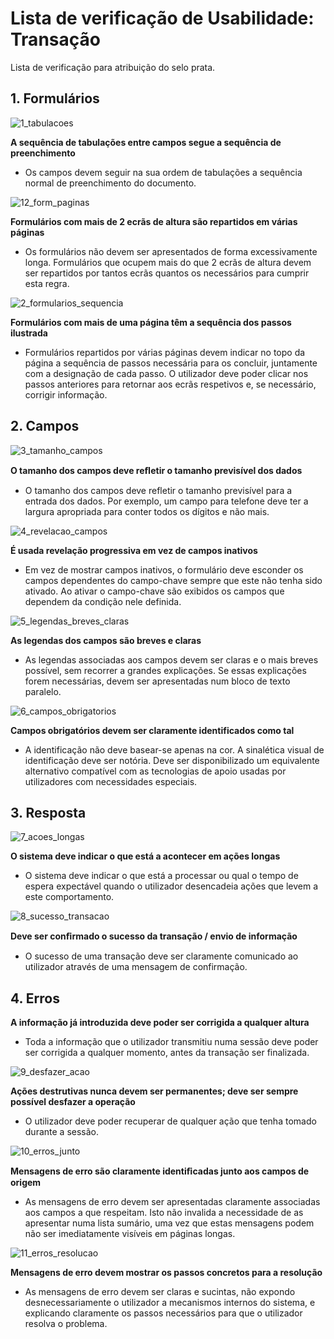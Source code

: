 # Lista de verificação de Usabilidade: Transação

Lista de verificação para atribuição do selo prata.

## 1. Formulários

![1_tabulacoes](https://user-images.githubusercontent.com/35463404/53651918-a1ff9a80-3c3f-11e9-88c1-ca580235dd21.png)

**A sequência de tabulações entre campos segue a sequência de preenchimento**
- Os campos devem seguir na sua ordem de tabulações a sequência normal de preenchimento do documento.

![12_form_paginas](https://user-images.githubusercontent.com/35463404/54363729-644d3980-4663-11e9-8b19-22c256872e95.png)

**Formulários com mais de 2 ecrãs de altura são repartidos em várias páginas**
- Os formulários não devem ser apresentados de forma excessivamente longa. Formulários que ocupem mais do que 2 ecrãs de altura devem ser repartidos por tantos ecrãs quantos os necessários para cumprir esta regra.

![2_formularios_sequencia](https://user-images.githubusercontent.com/35463404/53651924-a461f480-3c3f-11e9-918a-a340f6b52214.png)

**Formulários com mais de uma página têm a sequência dos passos ilustrada**
- Formulários repartidos por várias páginas devem indicar no topo da página a sequência de passos necessária para os concluir, juntamente com a designação de cada passo. O utilizador deve poder clicar nos passos anteriores para retornar aos ecrãs respetivos e, se necessário, corrigir informação.

## 2. Campos

![3_tamanho_campos](https://user-images.githubusercontent.com/35463404/53651933-a62bb800-3c3f-11e9-90df-79ed7ac3134b.png)

**O tamanho dos campos deve reﬂetir o tamanho previsível dos dados**
- O tamanho dos campos deve refletir o tamanho previsível para a entrada dos dados. Por exemplo, um campo para telefone deve ter a largura apropriada para conter todos os dígitos e não mais.

![4_revelacao_campos](https://user-images.githubusercontent.com/35463404/53651939-a7f57b80-3c3f-11e9-8947-57c81270e8b4.png)

**É usada revelação progressiva em vez de campos inativos**
- Em vez de mostrar campos inativos, o formulário deve esconder os campos dependentes do campo-chave sempre que este não tenha sido ativado. Ao ativar o campo-chave são exibidos os campos que dependem da condição nele definida.

![5_legendas_breves_claras](https://user-images.githubusercontent.com/35463404/53651941-a9bf3f00-3c3f-11e9-902e-1ba0595c3a30.png)

**As legendas dos campos são breves e claras**
- As legendas associadas aos campos devem ser claras e o mais breves possível, sem recorrer a grandes explicações. Se essas explicações forem necessárias, devem ser apresentadas num bloco de texto paralelo.

![6_campos_obrigatorios](https://user-images.githubusercontent.com/35463404/53651948-ad52c600-3c3f-11e9-8947-bd5123d48a0b.png)

**Campos obrigatórios devem ser claramente identificados como tal**
- A identificação não deve basear-se apenas na cor. A sinalética visual de identificação deve ser notória. Deve ser disponibilizado um equivalente alternativo compatível com as tecnologias de apoio usadas por utilizadores com necessidades especiais.

## 3. Resposta

![7_acoes_longas](https://user-images.githubusercontent.com/35463404/53651957-b04db680-3c3f-11e9-835e-25f990c96ece.png)

**O sistema deve indicar o que está a acontecer em ações longas**
- O sistema deve indicar o que está a processar ou qual o tempo de espera expectável quando o utilizador desencadeia ações que levem a este comportamento.

![8_sucesso_transacao](https://user-images.githubusercontent.com/35463404/53651963-b348a700-3c3f-11e9-8b8b-b0df5c928501.png)

**Deve ser conﬁrmado o sucesso da transação / envio de informação**
- O sucesso de uma transação deve ser claramente comunicado ao utilizador através de uma mensagem de confirmação.

## 4. Erros

**A informação já introduzida deve poder ser corrigida a qualquer altura**
- Toda a informação que o utilizador transmitiu numa sessão deve poder ser corrigida a qualquer momento, antes da transação ser finalizada.

![9_desfazer_acao](https://user-images.githubusercontent.com/35463404/53651971-b6439780-3c3f-11e9-8e94-f35f6de1b508.png)

**Ações destrutivas nunca devem ser permanentes; deve ser sempre possível desfazer a operação**
- O utilizador deve poder recuperar de qualquer ação que tenha tomado durante a sessão.

![10_erros_junto](https://user-images.githubusercontent.com/35463404/53651976-b93e8800-3c3f-11e9-999c-0dad7bede73f.png)

**Mensagens de erro são claramente identiﬁcadas junto aos campos de origem**
- As mensagens de erro devem ser apresentadas claramente associadas aos campos a que respeitam. Isto não invalida a necessidade de as apresentar numa lista sumário, uma vez que estas mensagens podem não ser imediatamente visíveis em páginas longas.

![11_erros_resolucao](https://user-images.githubusercontent.com/35463404/53651986-bc397880-3c3f-11e9-9ea5-48016f366a29.png)

**Mensagens de erro devem mostrar os passos concretos para a resolução**
- As mensagens de erro devem ser claras e sucintas, não expondo desnecessariamente o utilizador a mecanismos internos do sistema, e explicando claramente os passos necessários para que o utilizador resolva o problema.
